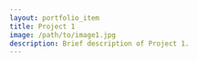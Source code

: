 ```yaml
---
layout: portfolio_item
title: Project 1
image: /path/to/image1.jpg
description: Brief description of Project 1.
---
```


